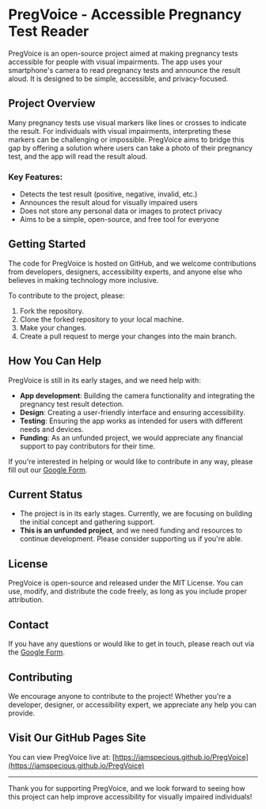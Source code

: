 # PregVoice - Accessible Pregnancy Test Reader

PregVoice is an open-source project aimed at making pregnancy tests accessible for people with visual impairments. The app uses your smartphone's camera to read pregnancy tests and announce the result aloud. It is designed to be simple, accessible, and privacy-focused.

## Project Overview

Many pregnancy tests use visual markers like lines or crosses to indicate the result. For individuals with visual impairments, interpreting these markers can be challenging or impossible. PregVoice aims to bridge this gap by offering a solution where users can take a photo of their pregnancy test, and the app will read the result aloud.

### **Key Features:**
- Detects the test result (positive, negative, invalid, etc.)
- Announces the result aloud for visually impaired users
- Does not store any personal data or images to protect privacy
- Aims to be a simple, open-source, and free tool for everyone

## Getting Started

The code for PregVoice is hosted on GitHub, and we welcome contributions from developers, designers, accessibility experts, and anyone else who believes in making technology more inclusive.

To contribute to the project, please:
1. Fork the repository.
2. Clone the forked repository to your local machine.
3. Make your changes.
4. Create a pull request to merge your changes into the main branch.

## How You Can Help

PregVoice is still in its early stages, and we need help with:
- **App development**: Building the camera functionality and integrating the pregnancy test result detection.
- **Design**: Creating a user-friendly interface and ensuring accessibility.
- **Testing**: Ensuring the app works as intended for users with different needs and devices.
- **Funding**: As an unfunded project, we would appreciate any financial support to pay contributors for their time.

If you're interested in helping or would like to contribute in any way, please fill out our [Google Form](https://forms.gle/3GJwxBvbZVxup3eW8).

## Current Status

- The project is in its early stages. Currently, we are focusing on building the initial concept and gathering support.
- **This is an unfunded project**, and we need funding and resources to continue development. Please consider supporting us if you're able.

## License

PregVoice is open-source and released under the MIT License. You can use, modify, and distribute the code freely, as long as you include proper attribution.

## Contact

If you have any questions or would like to get in touch, please reach out via the [Google Form](https://forms.gle/3GJwxBvbZVxup3eW8).

## Contributing

We encourage anyone to contribute to the project! Whether you're a developer, designer, or accessibility expert, we appreciate any help you can provide.

## Visit Our GitHub Pages Site

You can view PregVoice live at: [https://iamspecious.github.io/PregVoice](https://iamspecious.github.io/PregVoice)


---

Thank you for supporting PregVoice, and we look forward to seeing how this project can help improve accessibility for visually impaired individuals!
